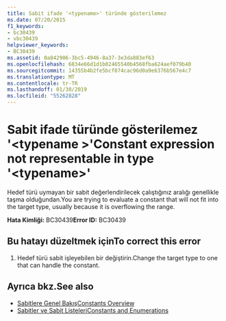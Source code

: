 ```yaml
---
title: Sabit ifade '<typename>' türünde gösterilemez
ms.date: 07/20/2015
f1_keywords:
- bc30439
- vbc30439
helpviewer_keywords:
- BC30439
ms.assetid: 0a842906-3bc5-4946-8a37-3e3da883ef63
ms.openlocfilehash: 6834e66d1d1b02465540b4568fba624aef079b40
ms.sourcegitcommit: 14355b4b2fe5bcf874cac96d0a9e6376b567e4c7
ms.translationtype: MT
ms.contentlocale: tr-TR
ms.lasthandoff: 01/30/2019
ms.locfileid: "55262828"
---
```

# <a name="constant-expression-not-representable-in-type-typename"></a><span data-ttu-id="4c7c2-102">Sabit ifade türünde gösterilemez '\<typename >'</span><span class="sxs-lookup"><span data-stu-id="4c7c2-102">Constant expression not representable in type '\<typename>'</span></span>
<span data-ttu-id="4c7c2-103">Hedef türü uymayan bir sabit değerlendirilecek çalıştığınız aralığı genellikle taşma olduğundan.</span><span class="sxs-lookup"><span data-stu-id="4c7c2-103">You are trying to evaluate a constant that will not fit into the target type, usually because it is overflowing the range.</span></span>  
  
 <span data-ttu-id="4c7c2-104">**Hata Kimliği:** BC30439</span><span class="sxs-lookup"><span data-stu-id="4c7c2-104">**Error ID:** BC30439</span></span>  
  
## <a name="to-correct-this-error"></a><span data-ttu-id="4c7c2-105">Bu hatayı düzeltmek için</span><span class="sxs-lookup"><span data-stu-id="4c7c2-105">To correct this error</span></span>  
  
1.  <span data-ttu-id="4c7c2-106">Hedef türü sabit işleyebilen bir değiştirin.</span><span class="sxs-lookup"><span data-stu-id="4c7c2-106">Change the target type to one that can handle the constant.</span></span>  
  
## <a name="see-also"></a><span data-ttu-id="4c7c2-107">Ayrıca bkz.</span><span class="sxs-lookup"><span data-stu-id="4c7c2-107">See also</span></span>
- [<span data-ttu-id="4c7c2-108">Sabitlere Genel Bakış</span><span class="sxs-lookup"><span data-stu-id="4c7c2-108">Constants Overview</span></span>](../../../visual-basic/programming-guide/language-features/constants-enums/constants-overview.md)
- [<span data-ttu-id="4c7c2-109">Sabitler ve Sabit Listeleri</span><span class="sxs-lookup"><span data-stu-id="4c7c2-109">Constants and Enumerations</span></span>](../../../visual-basic/language-reference/constants-and-enumerations.md)

